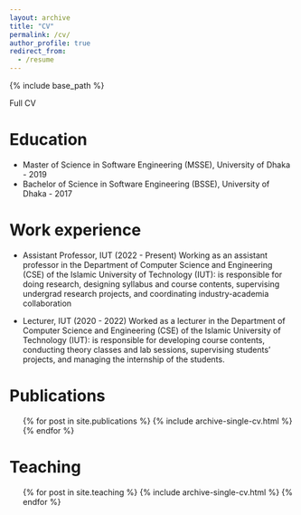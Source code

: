 ```yaml
---
layout: archive
title: "CV"
permalink: /cv/
author_profile: true
redirect_from:
  - /resume
---
```


{% include base_path %}

Full CV <a href="./../assets/pdfs/cv_jubair.pdf" target="_blank"><i class="fa fa-file-pdf-o" aria-hidden="true"></i></a>

Education
======
* Master of Science in Software Engineering (MSSE), University of Dhaka - 2019 
* Bachelor of Science in Software Engineering (BSSE), University of Dhaka - 2017

Work experience
======
* Assistant Professor, IUT (2022 - Present)
  Working as an assistant professor in the Department of Computer Science and Engineering (CSE) of the Islamic University of Technology (IUT): is responsible for doing research, designing syllabus and course contents, supervising undergrad research projects, and coordinating industry-academia collaboration

* Lecturer, IUT (2020 - 2022)
  Worked as a lecturer in the Department of Computer Science and Engineering (CSE) of the Islamic University of Technology (IUT): is responsible for developing course contents, conducting theory classes and lab sessions, supervising students’ projects, and managing the internship of the students.

Publications
======
  <ul>{% for post in site.publications %}
    {% include archive-single-cv.html %}
  {% endfor %}</ul>


Teaching
======
  <ul>{% for post in site.teaching %}
    {% include archive-single-cv.html %}
  {% endfor %}</ul>
  

